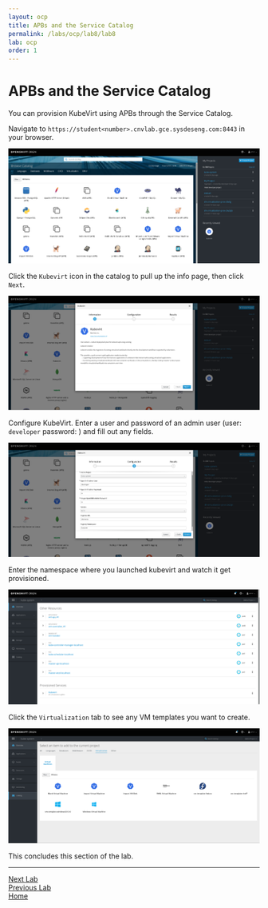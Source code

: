 ```yaml
---
layout: ocp
title: APBs and the Service Catalog
permalink: /labs/ocp/lab8/lab8
lab: ocp
order: 1
---
```


# APBs and the Service Catalog

You can provision KubeVirt using APBs through the Service Catalog.

Navigate to `https://student<number>.cnvlab.gce.sysdeseng.com:8443` in your browser.

<img src="/assets/images/labs/ocp/catalog-home.png" class="img-fluid" alt="Catalog Home">

Click the `Kubevirt` icon in the catalog to pull up the info page, then click `Next`.

<img src="/assets/images/labs/ocp/kubevirt-apb-info.png" class="img-fluid" alt="APB Info">

Configure KubeVirt.  Enter a user and password of an admin user (user: `developer` password: <any>) and fill out any fields.

<img src="/assets/images/labs/ocp/kubevirt-apb-config.png" class="img-fluid" alt="APB Config">

Enter the namespace where you launched kubevirt and watch it get provisioned.

<img src="/assets/images/labs/ocp/provisioned-kubevirt.png" class="img-fluid" alt="Provisioned KubeVirt">

Click the `Virtualization` tab to see any VM templates you want to create.

<img src="/assets/images/labs/ocp/virtualization-tab.png" class="img-fluid" alt="Virt Tab">

This concludes this section of the lab.

---

[Next Lab](../lab9/lab9)\
[Previous Lab](../lab7/lab7)\
[Home](../../../labs)
